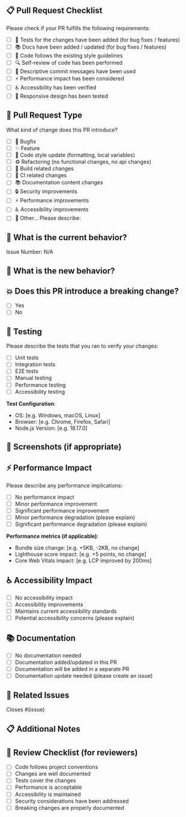 ## 📋 Pull Request Checklist

Please check if your PR fulfills the following requirements:

- [ ] 🧪 Tests for the changes have been added (for bug fixes / features)
- [ ] 📚 Docs have been added / updated (for bug fixes / features)
- [ ] 🎨 Code follows the existing style guidelines
- [ ] 🔍 Self-review of code has been performed
- [ ] 💬 Descriptive commit messages have been used
- [ ] ⚡ Performance impact has been considered
- [ ] ♿ Accessibility has been verified
- [ ] 📱 Responsive design has been tested

## 🎯 Pull Request Type

What kind of change does this PR introduce?

- [ ] 🐛 Bugfix
- [ ] ✨ Feature
- [ ] 🎨 Code style update (formatting, local variables)
- [ ] ♻️ Refactoring (no functional changes, no api changes)
- [ ] 🔧 Build related changes
- [ ] 🚨 CI related changes
- [ ] 📚 Documentation content changes
- [ ] 🔒 Security improvements
- [ ] ⚡ Performance improvements
- [ ] ♿ Accessibility improvements
- [ ] 🧪 Other... Please describe:

## 📝 What is the current behavior?

<!-- Please describe the current behavior that you are modifying -->

Issue Number: N/A

## 🚀 What is the new behavior?

<!-- Please describe the behavior or changes that are being added -->

## 💥 Does this PR introduce a breaking change?

- [ ] Yes
- [ ] No

<!-- If this PR contains a breaking change, please describe the impact and migration path for existing applications below. -->

## 🧪 Testing

Please describe the tests that you ran to verify your changes:

- [ ] Unit tests
- [ ] Integration tests
- [ ] E2E tests
- [ ] Manual testing
- [ ] Performance testing
- [ ] Accessibility testing

**Test Configuration**:
- OS: [e.g. Windows, macOS, Linux]
- Browser: [e.g. Chrome, Firefox, Safari]
- Node.js Version: [e.g. 18.17.0]

## 📸 Screenshots (if appropriate)

<!-- Add screenshots to help explain your changes -->

## ⚡ Performance Impact

Please describe any performance implications:

- [ ] No performance impact
- [ ] Minor performance improvement
- [ ] Significant performance improvement
- [ ] Minor performance degradation (please explain)
- [ ] Significant performance degradation (please explain)

**Performance metrics (if applicable)**:
- Bundle size change: [e.g. +5KB, -2KB, no change]
- Lighthouse score impact: [e.g. +5 points, no change]
- Core Web Vitals impact: [e.g. LCP improved by 200ms]

## ♿ Accessibility Impact

- [ ] No accessibility impact
- [ ] Accessibility improvements
- [ ] Maintains current accessibility standards
- [ ] Potential accessibility concerns (please explain)

## 📚 Documentation

- [ ] No documentation needed
- [ ] Documentation added/updated in this PR
- [ ] Documentation will be added in a separate PR
- [ ] Documentation update needed (please create an issue)

## 🔗 Related Issues

<!-- Please link any related issues here -->

Closes #(issue)

## 📋 Additional Notes

<!-- Any additional information that reviewers should know -->

## 🎉 Review Checklist (for reviewers)

- [ ] Code follows project conventions
- [ ] Changes are well documented
- [ ] Tests cover the changes
- [ ] Performance is acceptable
- [ ] Accessibility is maintained
- [ ] Security considerations have been addressed
- [ ] Breaking changes are properly documented